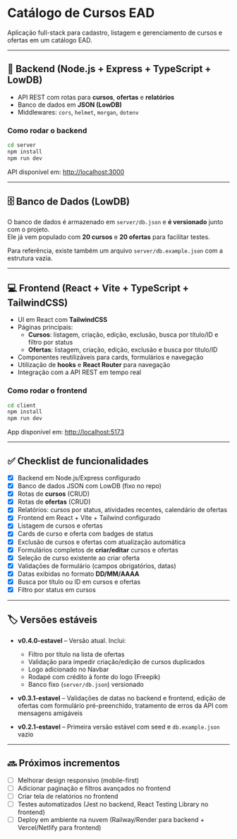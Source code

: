 # Catálogo de Cursos EAD

Aplicação full-stack para cadastro, listagem e gerenciamento de cursos e ofertas em um catálogo EAD.

---

## 🚀 Backend (Node.js + Express + TypeScript + LowDB)

- API REST com rotas para **cursos**, **ofertas** e **relatórios**
- Banco de dados em **JSON (LowDB)**
- Middlewares: `cors`, `helmet`, `morgan`, `dotenv`

### Como rodar o backend

```bash
cd server
npm install
npm run dev
```

API disponível em: [http://localhost:3000](http://localhost:3000)

---

## 🗄️ Banco de Dados (LowDB)

O banco de dados é armazenado em `server/db.json` e **é versionado** junto com o projeto.  
Ele já vem populado com **20 cursos** e **20 ofertas** para facilitar testes.

Para referência, existe também um arquivo `server/db.example.json` com a estrutura vazia.

---

## 💻 Frontend (React + Vite + TypeScript + TailwindCSS)

- UI em React com **TailwindCSS**
- Páginas principais:
  - **Cursos**: listagem, criação, edição, exclusão, busca por título/ID e filtro por status
  - **Ofertas**: listagem, criação, edição, exclusão e busca por título/ID
- Componentes reutilizáveis para cards, formulários e navegação
- Utilização de **hooks** e **React Router** para navegação
- Integração com a API REST em tempo real

### Como rodar o frontend

```bash
cd client
npm install
npm run dev
```

App disponível em: [http://localhost:5173](http://localhost:5173)

---

## ✅ Checklist de funcionalidades

- [x] Backend em Node.js/Express configurado
- [x] Banco de dados JSON com LowDB (fixo no repo)
- [x] Rotas de **cursos** (CRUD)
- [x] Rotas de **ofertas** (CRUD)
- [x] Relatórios: cursos por status, atividades recentes, calendário de ofertas
- [x] Frontend em React + Vite + Tailwind configurado
- [x] Listagem de cursos e ofertas
- [x] Cards de curso e oferta com badges de status
- [x] Exclusão de cursos e ofertas com atualização automática
- [x] Formulários completos de **criar/editar** cursos e ofertas
- [x] Seleção de curso existente ao criar oferta
- [x] Validações de formulário (campos obrigatórios, datas)
- [x] Datas exibidas no formato **DD/MM/AAAA**
- [x] Busca por título ou ID em cursos e ofertas
- [x] Filtro por status em cursos

---

## 🏷️ Versões estáveis

- **v0.4.0-estavel** – Versão atual. Inclui:

  - Filtro por título na lista de ofertas
  - Validação para impedir criação/edição de cursos duplicados
  - Logo adicionado no Navbar
  - Rodapé com crédito à fonte do logo (Freepik)
  - Banco fixo (`server/db.json`) versionado

- **v0.3.1-estavel** – Validações de datas no backend e frontend, edição de ofertas com formulário pré-preenchido, tratamento de erros da API com mensagens amigáveis

- **v0.2.1-estavel** – Primeira versão estável com seed e `db.example.json` vazio

---

## 🔜 Próximos incrementos

- [ ] Melhorar design responsivo (mobile-first)
- [ ] Adicionar paginação e filtros avançados no frontend
- [ ] Criar tela de relatórios no frontend
- [ ] Testes automatizados (Jest no backend, React Testing Library no frontend)
- [ ] Deploy em ambiente na nuvem (Railway/Render para backend + Vercel/Netlify para frontend)
